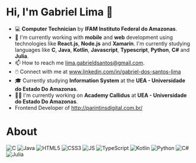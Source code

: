 # Hi, I'm Gabriel Lima :wave:

- :computer: **Computer Technician** by **IFAM Instituto Federal do Amazonas**.
- 🌱 I'm currently working with **mobile** and **web** development using technologies like **React.js**, **Node.js** and **Xamarin**. I'm currently studying languages like **C**, **Java**, **Kotlin**, **Javascript**, **Typescript**, **Python**, **C#** and **Julia**. 
- 📫 How to reach me lima.gabrieldsantos@gmail.com.
- 🖱️ Connect with me at www.linkedin.com/in/gabriel-dos-santos-lima
- 🎓 Currently studying **Information System** at the **UEA - Universidade do Estado Do Amazonas**.
- :office_worker: I'm currently working on **Academy Callidus** at **UEA - Universidade do Estado Do Amazonas**.
- Frontend Developer of http://parintinsdigital.com.br/

# About

![C](https://img.shields.io/badge/c-%2300599C.svg?style=for-the-badge&logo=c&logoColor=white)
![Java](https://img.shields.io/badge/Java-ED8B00?style=for-the-badge&logo=java&logoColor=white)
![HTML5](https://img.shields.io/badge/html5-%23E34F26.svg?style=for-the-badge&logo=html5&logoColor=white)
![CSS3](https://img.shields.io/badge/css3-%231572B6.svg?style=for-the-badge&logo=css3&logoColor=white)
![JS](https://img.shields.io/badge/JavaScript-323330?style=for-the-badge&logo=javascript&logoColor=F7DF1E)
![TypeScript](https://img.shields.io/badge/typescript-%23007ACC.svg?style=for-the-badge&logo=typescript&logoColor=white)
![Kotlin](https://img.shields.io/badge/kotlin-%237F52FF.svg?style=for-the-badge&logo=kotlin&logoColor=white)
![Python](https://img.shields.io/badge/python-3670A0?style=for-the-badge&logo=python&logoColor=ffdd54)
![C#](https://img.shields.io/badge/c%23-%23239120.svg?style=for-the-badge&logo=c-sharp&logoColor=white)
![Julia](https://img.shields.io/badge/-Julia-9558B2?style=for-the-badge&logo=julia&logoColor=white)
